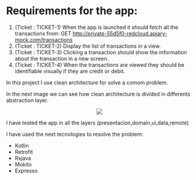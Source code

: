 

   # Requirements for the app:
1) (Ticket : TICKET-1) When the app is launched it should fetch all the transactions from:
GET http://private-55d5f0-redcloud.apiary-mock.com/transactions
2) (Ticket : TICKET-2) Display the list of transactions in a view.
3) (Ticket : TICKET-3) Clicking a transaction should show the information about the transaction
in a new screen.
4) (Ticket : TICKET-4) When the transactions are viewed they should be identifiable visually if
they are credit or debit.


In this project I use clean architecture for solve a comom problem.

In the next image we can see how clean architecture is divided in differents abstraction layer.


<p align="center">
  <img  src="https://raw.githubusercontent.com/ImangazalievM/CleanArchitectureManifest/master/images/CleanArchitectureManifest.png">
</p>


I have tested the app in all the layers (presentacion,domain,ui,data,remote)

I have used the next tecnologies to resolve the problem:

 + Kotlin
 + Retrofit
 + Rxjava
 + Mokito
 + Expresso
